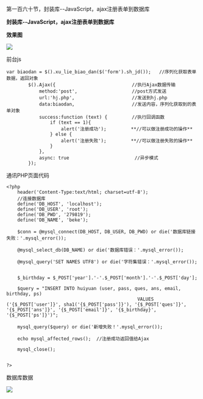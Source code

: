 第一百六十节，封装库--JavaScript，ajax注册表单到数据库

**封装库--JavaScript，ajax注册表单到数据库**

**效果图**

**![](https://images2015.cnblogs.com/blog/955761/201703/955761-20170303172211548-1411739778.png)**





前台js

    
    
    var biaodan = $().xu_lie_biao_dan($('form').sh_jd());   //序列化获取表单数据，返回对象
            $().Ajax({                            //执行Ajax数据传输
                method:'post',                    //post方式发送
                url:'hj.php',                     //发送到hj.php
                data:biaodan,                     //发送内容，序列化获取到的表单对象
                success:function (text) {         //执行回调函数
                    if (text == 1){
                        alert('注册成功');         **//可以做注册成功的操作**
                    } else {
                        alert('注册失败');         **//可以做注册失败的操作**
                    }
                },
                async: true                        //异步模式
            });

通讯PHP页面代码

    
    
    <?php
        header('Content-Type:text/html; charset=utf-8');
        //连接数据库
        define('DB_HOST', 'localhost');
        define('DB_USER', 'root');
        define('DB_PWD', '279819');
        define('DB_NAME', 'beke');
    
        $conn = @mysql_connect(DB_HOST, DB_USER, DB_PWD) or die('数据库链接失败：'.mysql_error());
    
        @mysql_select_db(DB_NAME) or die('数据库错误：'.mysql_error());
    
        @mysql_query('SET NAMES UTF8') or die('字符集错误：'.mysql_error());
    
    
        $_birthday = $_POST['year'].'-'.$_POST['month'].'-'.$_POST['day'];
    
        $query = "INSERT INTO huiyuan (user, pass, ques, ans, email, birthday, ps)
                                                    VALUES ('{$_POST['user']}', sha1('{$_POST['pass']}'), '{$_POST['ques']}', '{$_POST['ans']}', '{$_POST['email']}', '{$_birthday}', '{$_POST['ps']}')";
    
        mysql_query($query) or die('新增失败！'.mysql_error());
    
        echo mysql_affected_rows();  //注册成功返回值给Ajax
    
        mysql_close();
    
    
    ?>

数据库数据

![](https://images2015.cnblogs.com/blog/955761/201703/955761-20170303172822532-400262640.png)

